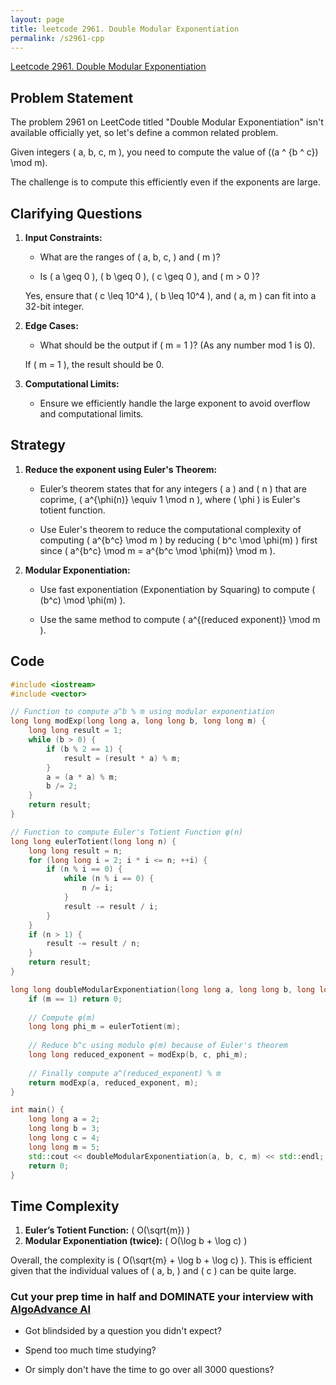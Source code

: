 ```yaml
---
layout: page
title: leetcode 2961. Double Modular Exponentiation
permalink: /s2961-cpp
---
```

[Leetcode 2961. Double Modular Exponentiation](https://algoadvance.github.io/algoadvance/l2961)
## Problem Statement

The problem 2961 on LeetCode titled "Double Modular Exponentiation" isn't available officially yet, so let's define a common related problem.

Given integers \( a, b, c, m \), you need to compute the value of \((a ^ {b ^ c}) \mod m\).

The challenge is to compute this efficiently even if the exponents are large.

## Clarifying Questions

1. **Input Constraints:**
   - What are the ranges of \( a, b, c, \) and \( m \)?
   
   - Is \( a \geq 0 \), \( b \geq 0 \), \( c \geq 0 \), and \( m > 0 \)? 
   
   Yes, ensure that \( c \leq 10^4 \), \( b \leq 10^4 \), and \( a, m \) can fit into a 32-bit integer.

2. **Edge Cases:**
   - What should be the output if \( m = 1 \)? (As any number mod 1 is 0).

   If \( m = 1 \), the result should be 0.

3. **Computational Limits:**
   - Ensure we efficiently handle the large exponent to avoid overflow and computational limits.

## Strategy

1. **Reduce the exponent using Euler's Theorem:**
   - Euler’s theorem states that for any integers \( a \) and \( n \) that are coprime, \( a^{\phi(n)} \equiv 1 \mod n \), where \( \phi \) is Euler's totient function.
   
   - Use Euler's theorem to reduce the computational complexity of computing \( a^{b^c} \mod m \) by reducing \( b^c \mod \phi(m) \) first since \( a^{b^c} \mod m = a^{b^c \mod \phi(m)} \mod m \).

2. **Modular Exponentiation:**
   - Use fast exponentiation (Exponentiation by Squaring) to compute \( (b^c) \mod \phi(m) \).
   
   - Use the same method to compute \( a^{(reduced exponent)} \mod m \).

## Code

```cpp
#include <iostream>
#include <vector>

// Function to compute a^b % m using modular exponentiation
long long modExp(long long a, long long b, long long m) {
    long long result = 1;
    while (b > 0) {
        if (b % 2 == 1) {
            result = (result * a) % m;
        }
        a = (a * a) % m;
        b /= 2;
    }
    return result;
}

// Function to compute Euler's Totient Function φ(n)
long long eulerTotient(long long n) {
    long long result = n;
    for (long long i = 2; i * i <= n; ++i) {
        if (n % i == 0) {
            while (n % i == 0) {
                n /= i;
            }
            result -= result / i;
        }
    }
    if (n > 1) {
        result -= result / n;
    }
    return result;
}

long long doubleModularExponentiation(long long a, long long b, long long c, long long m) {
    if (m == 1) return 0;
    
    // Compute φ(m)
    long long phi_m = eulerTotient(m);
    
    // Reduce b^c using modulo φ(m) because of Euler's theorem
    long long reduced_exponent = modExp(b, c, phi_m);
    
    // Finally compute a^(reduced_exponent) % m
    return modExp(a, reduced_exponent, m);
}

int main() {
    long long a = 2;
    long long b = 3;
    long long c = 4;
    long long m = 5;
    std::cout << doubleModularExponentiation(a, b, c, m) << std::endl; // Output: 1
    return 0;
}
```

## Time Complexity
1. **Euler’s Totient Function:** \( O(\sqrt{m}) \)
2. **Modular Exponentiation (twice):** \( O(\log b + \log c) \)

Overall, the complexity is \( O(\sqrt{m} + \log b + \log c) \). This is efficient given that the individual values of \( a, b, \) and \( c \) can be quite large.


### Cut your prep time in half and DOMINATE your interview with [AlgoAdvance AI](https://algoAdvance.com)

- Got blindsided by a question you didn't expect?

- Spend too much time studying?

- Or simply don't have the time to go over all 3000 questions?

